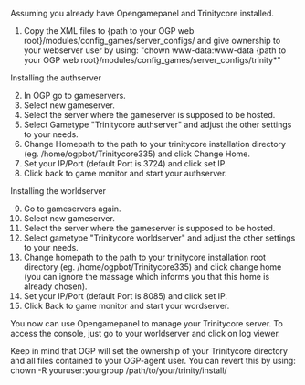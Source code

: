 Assuming you already have Opengamepanel and Trinitycore installed.

1. Copy the XML files to {path to your OGP web root}/modules/config_games/server_configs/ and give ownership to your webserver user 
by using: "chown www-data:www-data {path to your OGP web root}/modules/config_games/server_configs/trinity*"

Installing the authserver

2. In OGP go to gameservers.
3. Select new gameserver.
4. Select the server where the gameserver is supposed to be hosted.
5. Select Gametype "Trinitycore authserver" and adjust the other settings to your needs.
6. Change Homepath to the path to your trinitycore installation directory (eg. /home/ogpbot/Trinitycore335)
and click Change Home.
7. Set your IP/Port (default Port is 3724) and click set IP.
8. Click back to game monitor and start your authserver.

Installing the worldserver

9. Go to gameservers again.
3. Select new gameserver.
4. Select the server where the gameserver is supposed to be hosted.
5. Select gametype "Trinitycore worldserver" and adjust the other settings to your needs.
6. Change homepath to the path to your trinitycore installation root directory (eg. /home/ogpbot/Trinitycore335)
and click change home (you can ignore the massage which informs you that this home is already chosen).
7. Set your IP/Port (default Port is 8085) and click set IP.
8. Click Back to game monitor and start your wordserver.

You now can use Opengamepanel to manage your Trinitycore server.
To access the console, just go to your worldserver and click on log viewer.

Keep in mind that OGP will set the ownership of your Trinitycore directory and all files contained to your OGP-agent user.
You can revert this by using: chown -R youruser:yourgroup /path/to/your/trinity/install/
